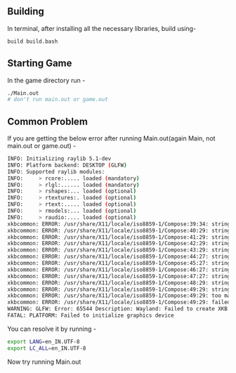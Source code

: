 ## Building
In terminal, after installing all the necessary libraries, build using-
```bash
build build.bash
```

## Starting Game
In the game directory run - 
```bash
./Main.out
# don't run main.out or game.out
```

## Common Problem
If you are getting the below error after running Main.out(again Main, not main.out or game.out) - 
```bash
INFO: Initializing raylib 5.1-dev
INFO: Platform backend: DESKTOP (GLFW)
INFO: Supported raylib modules:
INFO:     > rcore:..... loaded (mandatory)
INFO:     > rlgl:...... loaded (mandatory)
INFO:     > rshapes:... loaded (optional)
INFO:     > rtextures:. loaded (optional)
INFO:     > rtext:..... loaded (optional)
INFO:     > rmodels:... loaded (optional)
INFO:     > raudio:.... loaded (optional)
xkbcommon: ERROR: /usr/share/X11/locale/iso8859-1/Compose:39:34: string literal is not a valid UTF-8 string
xkbcommon: ERROR: /usr/share/X11/locale/iso8859-1/Compose:40:29: string literal is not a valid UTF-8 string
xkbcommon: ERROR: /usr/share/X11/locale/iso8859-1/Compose:41:29: string literal is not a valid UTF-8 string
xkbcommon: ERROR: /usr/share/X11/locale/iso8859-1/Compose:42:29: string literal is not a valid UTF-8 string
xkbcommon: ERROR: /usr/share/X11/locale/iso8859-1/Compose:43:29: string literal is not a valid UTF-8 string
xkbcommon: ERROR: /usr/share/X11/locale/iso8859-1/Compose:44:27: string literal is not a valid UTF-8 string
xkbcommon: ERROR: /usr/share/X11/locale/iso8859-1/Compose:45:27: string literal is not a valid UTF-8 string
xkbcommon: ERROR: /usr/share/X11/locale/iso8859-1/Compose:46:27: string literal is not a valid UTF-8 string
xkbcommon: ERROR: /usr/share/X11/locale/iso8859-1/Compose:47:27: string literal is not a valid UTF-8 string
xkbcommon: ERROR: /usr/share/X11/locale/iso8859-1/Compose:48:29: string literal is not a valid UTF-8 string
xkbcommon: ERROR: /usr/share/X11/locale/iso8859-1/Compose:49:29: string literal is not a valid UTF-8 string
xkbcommon: ERROR: /usr/share/X11/locale/iso8859-1/Compose:49:29: too many errors
xkbcommon: ERROR: /usr/share/X11/locale/iso8859-1/Compose:49:29: failed to parse file
WARNING: GLFW: Error: 65544 Description: Wayland: Failed to create XKB compose table
FATAL: PLATFORM: Failed to initialize graphics device
```

You can resolve it by running - 
```bash
export LANG=en_IN.UTF-8
export LC_ALL=en_IN.UTF-8
```

Now try running Main.out
